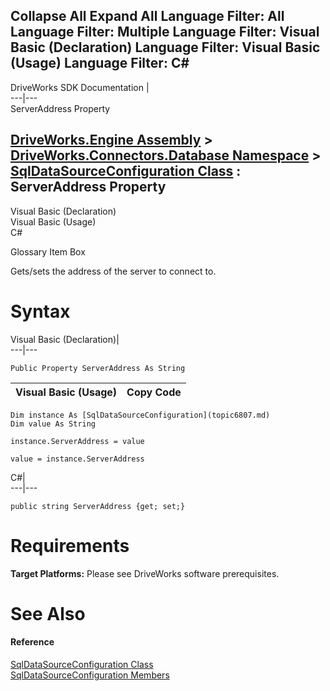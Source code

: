        

 Collapse All Expand All  Language Filter: All  Language Filter: Multiple  Language Filter: Visual Basic (Declaration) Language Filter: Visual Basic (Usage) Language Filter: C#  
---  
DriveWorks SDK Documentation  |   
---|---  
ServerAddress Property   
  
[DriveWorks.Engine Assembly](topic2156.md) > [DriveWorks.Connectors.Database Namespace](topic6754.md) > [SqlDataSourceConfiguration Class](topic6807.md) : ServerAddress Property  
---  
  
Visual Basic (Declaration)    
Visual Basic (Usage)    
C# 

Glossary Item Box

Gets/sets the address of the server to connect to. 

# Syntax

Visual Basic (Declaration)|   
---|---  
      
    
    Public Property ServerAddress As String  
  
Visual Basic (Usage)| Copy Code  
---|---  
      
    
    Dim instance As [SqlDataSourceConfiguration](topic6807.md)
    Dim value As String
     
    instance.ServerAddress = value
     
    value = instance.ServerAddress  
  
C#|   
---|---  
      
    
    public string ServerAddress {get; set;}  
  
# Requirements

**Target Platforms:** Please see DriveWorks software prerequisites.

# See Also

#### Reference

[SqlDataSourceConfiguration Class](topic6807.md)   
[SqlDataSourceConfiguration Members](topic6808.md)


